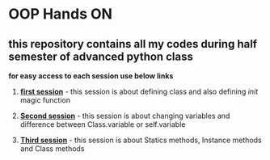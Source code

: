 # OOP Hands ON

## this repository contains all my codes during half semester of advanced python class

**for easy access to each session use below links**

1. [**first session**](https://github.com/amirhosein-ziaei/OOP-Hands-On/tree/master/S1) - this session is about defining class and also defining *init* magic function

2. [**Second session**](https://github.com/amirhosein-ziaei/OOP-Hands-On/tree/master/S2) - this session is about changing variables and difference between Class.variable or self.variable

3. [**Third session**](https://github.com/amirhosein-ziaei/OOP-Hands-On/tree/master/S3) - this session is about Statics methods, Instance methods and Class methods
